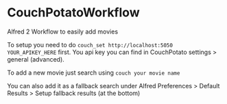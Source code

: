 CouchPotatoWorkflow
===================

Alfred 2 Workflow to easily add movies

To setup you need to do `couch_set http://localhost:5050 YOUR_APIKEY_HERE` first.
You api key you can find in CouchPotato settings > general (advanced).

To add a new movie just search using `couch your movie name`

You can also add it as a fallback search under Alfred Preferences > Default Results > Setup fallback results (at the bottom)
